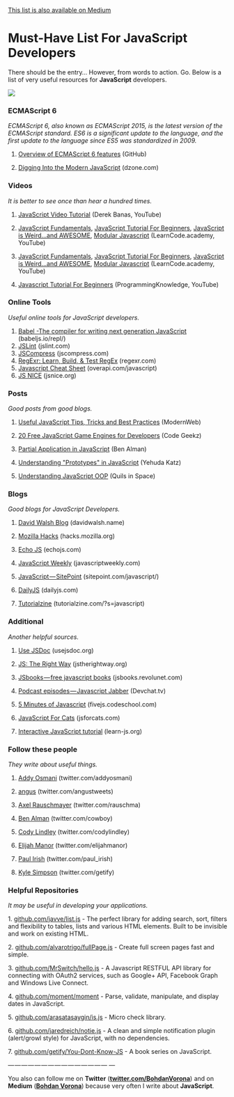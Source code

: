 [This list is also available on Medium](https://medium.com/@BohdanVorona/must-have-list-for-javascript-developers-6b3d7c54018f "Permalink to Must-Have List For JavaScript Developers — Medium")

# Must-Have List For JavaScript Developers

There should be the entry… However, from words to action. Go. Below is a list of very useful resources for **JavaScript** developers.

![][1]

### ECMAScript 6

_ECMAScript 6, also known as ECMAScript 2015, is the latest version of the ECMAScript standard. ES6 is a significant update to the language, and the first update to the language since ES5 was standardized in 2009._

1. [Overview of ECMAScript 6 features][2] (GitHub)

2. [Digging Into the Modern JavaScript][3] (dzone.com)

### Videos

_It is better to see once than hear a hundred times._

1. [JavaScript Video Tutorial][4] (Derek Banas, YouTube)

2. [JavaScript Fundamentals][5], [JavaScript Tutorial For Beginners][6], [JavaScript is Weird…and AWESOME][7], [Modular Javascript][8] (LearnCode.academy, YouTube)

3. [JavaScript Fundamentals][5], [JavaScript Tutorial For Beginners][6], [JavaScript is Weird…and AWESOME][7], [Modular Javascript][8] (LearnCode.academy, YouTube)

4. [Javascript Tutorial For Beginners][9] (ProgrammingKnowledge, YouTube)

### Online Tools

_Useful online tools for JavaScript developers._

1. [Babel -The compiler for writing next generation JavaScript][10] (babeljs.io/repl/)
2. [JSLint][11] (jslint.com)
3. [JSCompress][12] (jscompress.com)
4. [RegExr: Learn, Build, & Test RegEx][13] (regexr.com)
5. [Javascript Cheat Sheet][14] (overapi.com/javascript)
6. [JS NICE][15] (jsnice.org)

### Posts

_Good posts from good blogs._

1. [Useful JavaScript Tips, Tricks and Best Practices][16] (ModernWeb)

2. [20 Free JavaScript Game Engines for Developers][17] (Code Geekz)

3. [Partial Application in JavaScript][18] (Ben Alman)

4. [Understanding "Prototypes" in JavaScript][19] (Yehuda Katz)

5. [Understanding JavaScript OOP][20] (Quils in Space)

### Blogs

_Good blogs for JavaScript Developers._

1. [David Walsh Blog][21] (davidwalsh.name)

2. [Mozilla Hacks][22] (hacks.mozilla.org)

3. [Echo JS][23] (echojs.com)

4. [JavaScript Weekly][24] (javascriptweekly.com)

5. [JavaScript — SitePoint][25] (sitepoint.com/javascript/)

6. [DailyJS][26] (dailyjs.com)

7. [Tutorialzine][27] (tutorialzine.com/?s=javascript)

### Additional

_Another helpful sources._

1. [Use JSDoc][28] (usejsdoc.org)

2. [JS: The Right Way][29] (jstherightway.org)

3. [JSbooks — free javascript books][30] (jsbooks.revolunet.com)

4. [Podcast episodes — Javascript Jabber][31] (Devchat.tv)

5. [5 Minutes of Javascript][32] (fivejs.codeschool.com)

6. [JavaScript For Cats][33] (jsforcats.com)

7. [Interactive JavaScript tutorial][34] (learn-js.org)

### Follow these people

_They write about useful things._

1. [Addy Osmani][35] (twitter.com/addyosmani)

2. [angus][36] (twitter.com/angustweets)

3. [Axel Rauschmayer][37] (twitter.com/rauschma)

4. [Ben Alman][38] (twitter.com/cowboy)

5. [Cody Lindley][39] (twitter.com/codylindley)

6. [Elijah Manor][40] (twitter.com/elijahmanor)

7. [Paul Irish][41] (twitter.com/paul_irish)

8. [Kyle Simpson][42] (twitter.com/getify)

### Helpful Repositories

_It may be useful in developing your applications._

1\. [github.com/javve/list.js][43] - The perfect library for adding search, sort, filters and flexibility to tables, lists and various HTML elements. Built to be invisible and work on existing HTML.

2\. [github.com/alvarotrigo/fullPage.js][44] - Create full screen pages fast and simple.

3\. [github.com/MrSwitch/hello.js][45] - A Javascript RESTFUL API library for connecting with OAuth2 services, such as Google+ API, Facebook Graph and Windows Live Connect.

4\. [github.com/moment/moment][46] - Parse, validate, manipulate, and display dates in JavaScript.

5\. [github.com/arasatasaygin/is.js][47] - Micro check library.

6\. [github.com/jaredreich/notie.js][48] - A clean and simple notification plugin (alert/growl style) for JavaScript, with no dependencies.

7\. [github.com/getify/You-Dont-Know-JS][49] - A book series on JavaScript.

— — — — — — — — — — — — — — — —

You also can follow me on **Twitter** ([**twitter.com/BohdanVorona**][50]) and on **Medium** ([**Bohdan Vorona**][51]) because very often I write about **JavaScript**.

[1]: https://cdn-images-1.medium.com/max/800/1*Jp_HlWfzS_r-jMh8m1D7LQ.png
[2]: https://github.com/lukehoban/es6features
[3]: https://dzone.com/articles/digging-into-the-modern-javascript
[4]: https://www.youtube.com/playlist?list=PLBA965A22D89CF13B
[5]: https://www.youtube.com/playlist?list=PLoYCgNOIyGACTDHuZtn0qoBdpzV9c327V
[6]: https://www.youtube.com/playlist?list=PLoYCgNOIyGACnrXwo5HMCfOH9VT05znGv
[7]: https://www.youtube.com/playlist?list=PLoYCgNOIyGABI011EYc-avPOsk1YsMUe_
[8]: https://www.youtube.com/playlist?list=PLoYCgNOIyGABs-wDaaxChu82q_xQgUb4f
[9]: https://www.youtube.com/playlist?list=PLS1QulWo1RIZ4erAYe3k8zWA5jAu72mVa
[10]: https://babeljs.io/repl/
[11]: http://www.jslint.com/
[12]: http://jscompress.com/
[13]: http://www.regexr.com/
[14]: http://overapi.com/javascript
[15]: http://jsnice.org/
[16]: http://modernweb.com/2013/12/23/45-useful-javascript-tips-tricks-and-best-practices/
[17]: https://codegeekz.com/free-javascript-game-engines/
[18]: http://benalman.com/news/2012/09/partial-application-in-javascript/
[19]: http://yehudakatz.com/2011/08/12/understanding-prototypes-in-javascript/
[20]: http://robotlolita.me/2011/10/09/understanding-javascript-oop.html
[21]: https://davidwalsh.name/
[22]: https://hacks.mozilla.org/
[23]: http://www.echojs.com/
[24]: http://javascriptweekly.com/
[25]: http://www.sitepoint.com/javascript/
[26]: http://dailyjs.com/
[27]: http://tutorialzine.com/?s=javascript
[28]: http://usejsdoc.org/
[29]: http://jstherightway.org/
[30]: http://jsbooks.revolunet.com/
[31]: https://devchat.tv/js-jabber/
[32]: https://fivejs.codeschool.com/
[33]: http://jsforcats.com/
[34]: http://www.learn-js.org/
[35]: https://twitter.com/addyosmani
[36]: https://twitter.com/angustweets
[37]: https://twitter.com/rauschma
[38]: https://twitter.com/cowboy
[39]: https://twitter.com/codylindley
[40]: https://twitter.com/elijahmanor
[41]: https://twitter.com/paul_irish
[42]: https://twitter.com/getify
[43]: https://github.com/javve/list.js
[44]: https://github.com/alvarotrigo/fullPage.js
[45]: https://github.com/MrSwitch/hello.js
[46]: https://github.com/moment/moment
[47]: https://github.com/arasatasaygin/is.js
[48]: https://github.com/jaredreich/notie.js
[49]: https://github.com/getify/You-Dont-Know-JS
[50]: https://twitter.com/BohdanVorona
[51]: https://medium.com/u/24321a7f0fda
[52]: https://github.com/bohdan-vorona/Must-Have-List-For-JavaScript-Developers
  
